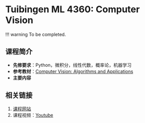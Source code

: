 # Tuibingen ML 4360: Computer Vision

!!! warning
    To be completed.

## 课程简介

- **先修要求**：Python，微积分，线性代数，概率论，机器学习
- **参考教材**：[Computer Vision: Algorithms and Applications](https://szeliski.org/Book/)
- **主要内容**

## 相关链接

1. [课程网站](https://uni-tuebingen.de/fakultaeten/mathematisch-naturwissenschaftliche-fakultaet/fachbereiche/informatik/lehrstuehle/autonomous-vision/lectures/computer-vision/)
2. 课程视频：[Youtube](https://www.youtube.com/embed/YW1cIaOBkI8?index=1&list=PL05umP7R6ij35L2MHGzis8AEHz7mg381_)